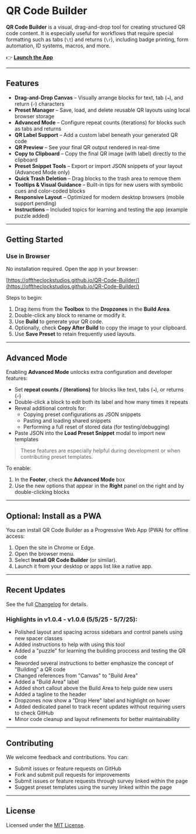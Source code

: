# QR Code Builder

**QR Code Builder** is a visual, drag-and-drop tool for creating structured QR code content. It is especially useful for workflows that require special formatting such as tabs (`\t`) and returns (`\r`), including badge printing, form automation, ID systems, macros, and more.

👉 [**Launch the App**](https://offtheclockstudios.github.io/QR-Code-Builder/)

---

## Features

* **Drag-and-Drop Canvas** – Visually arrange blocks for text, tab (`⇥`), and return (`⏎`) characters
* **Preset Manager** – Save, load, and delete reusable QR layouts using local browser storage
* **Advanced Mode** – Configure repeat counts (iterations) for blocks such as tabs and returns
* **QR Label Support** – Add a custom label beneath your generated QR code
* **QR Preview** – See your final QR output rendered in real-time
* **Copy to Clipboard** – Copy the final QR image (with label) directly to the clipboard
* **Preset Snippet Tools** – Export or import JSON snippets of your layout (Advanced Mode only)
* **Quick Trash Deletion** – Drag blocks to the trash area to remove them
* **Tooltips & Visual Guidance** – Built-in tips for new users with symbolic cues and color-coded blocks
* **Responsive Layout** – Optimized for modern desktop browsers (mobile support pending)
* **Instructions** – Included topics for learning and testing the app (example puzzle added)

---

## Getting Started

### Use in Browser

No installation required. Open the app in your browser:

[https://offtheclockstudios.github.io/QR-Code-Builder/](https://offtheclockstudios.github.io/QR-Code-Builder/)

Steps to begin:

1. Drag items from the **Toolbox** to the **Dropzones** in the **Build Area**.
2. Double-click any block to rename or modify it.
3. Use **Build** to generate your QR code.
4. Optionally, check **Copy After Build** to copy the image to your clipboard.
5. Use **Save Preset** to retain frequently used layouts.

---

## Advanced Mode

Enabling **Advanced Mode** unlocks extra configuration and developer features:

* Set **repeat counts / (iterations)** for blocks like text, tabs (`⇥`), or returns (`⏎`)
* Double-click a block to edit both its label and how many times it repeats
* Reveal additional controls for:
  - Copying preset configurations as JSON snippets
  - Pasting and loading shared snippets
  - Performing a full reset of stored data (for testing/debugging)
* Paste JSON into the **Load Preset Snippet** modal to import new templates

> These features are especially helpful during development or when contributing preset templates.

To enable:

1. In the **Footer**, check the **Advanced Mode** box
2. Use the new options that appear in the **Right** panel on the right and by double-clicking blocks

---

## Optional: Install as a PWA

You can install QR Code Builder as a Progressive Web App (PWA) for offline access:

1. Open the site in Chrome or Edge.
2. Open the browser menu.
3. Select **Install QR Code Builder** (or similar).
4. Launch it from your desktop or apps list like a native app.

---

## Recent Updates

See the full [Changelog](./CHANGELOG.md) for details.

### Highlights in v1.0.4 - v1.0.6 (5/5/25 - 5/7/25):

* Polished layout and spacing across sidebars and control panels using new spacer classes
* Added instructions to help with using this tool
* Added a "puzzle" for learning the building proccess and testing the QR code
* Reworded several instructions to better emphasize the concept of "Building" a QR code
* Changed references from "Canvas" to "Build Area"
* Added a "Build Area" label
* Added short callout above the Build Area to help guide new users
* Added a tagline to the header
* Dropzones now show a "Drop Here" label and highlight on hover
* Added dedicated panel to track recent updates without requiring users to check GitHub
* Minor code cleanup and layout refinements for better maintainability

---

## Contributing

We welcome feedback and contributions. You can:

* Submit issues or feature requests on GitHub
* Fork and submit pull requests for improvements
* Submit issues or feature requests through survey linked within the page
* Suggest preset templates using the survey linked within the page

---

## License

Licensed under the [MIT License](./LICENSE).
